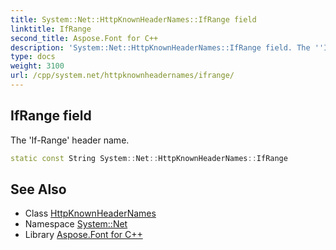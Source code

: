 ```yaml
---
title: System::Net::HttpKnownHeaderNames::IfRange field
linktitle: IfRange
second_title: Aspose.Font for C++
description: 'System::Net::HttpKnownHeaderNames::IfRange field. The ''If-Range'' header name in C++.'
type: docs
weight: 3100
url: /cpp/system.net/httpknownheadernames/ifrange/
---
```

## IfRange field


The 'If-Range' header name.

```cpp
static const String System::Net::HttpKnownHeaderNames::IfRange
```

## See Also

* Class [HttpKnownHeaderNames](../)
* Namespace [System::Net](../../)
* Library [Aspose.Font for C++](../../../)
